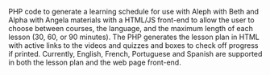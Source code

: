 PHP code to generate a learning schedule for use with Aleph with Beth and Alpha with Angela materials
with a HTML/JS front-end to allow the user to choose between courses, the language, and the maximum 
length of each lesson (30, 60, or 90 minutes). The PHP generates the lesson plan in HTML with active links
to the videos and quizzes and boxes to check off progress if printed. Currently, English, French, Portuguese
and Spanish are supported in both the lesson plan and the web page front-end.
